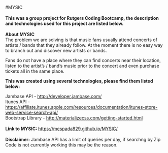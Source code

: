 #MYSIC
<br>
<br>
<b>This was a group project for Rutgers Coding Bootcamp, the description and technologies used for this project are listed below.</b>
<br>
<br>
<b> About MYSIC </b>
<br>
The problem we are solving is that music fans usually attend concerts of artists / bands that they already follow. At the moment there is no easy way to branch out and discover new artists or bands. 

Fans do not have a place where they can find concerts near their location, listen to the artist’s / band’s music prior to the concert and even purchase tickets all in the same place. 

<b>This was created using several technologies, please find them listed below:</b>

  Jambase API - http://developer.jambase.com/
  <br>
  Itunes API - https://affiliate.itunes.apple.com/resources/documentation/itunes-store-web-service-search-api/
  <br>
  Bootstrap Library - http://materializecss.com/getting-started.html
  <br>
  <br>
  <b> Link to MYSIC: </b>  https://mespada829.github.io/MYSIC/
  <br> 
  <br>
  <b> Disclaimer:</b> Jambase API has a limit of queries per day, if searchng by Zip Code is not currently working this may be the reason.
  

